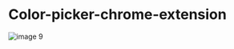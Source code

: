 # Color-picker-chrome-extension
![image 9](https://user-images.githubusercontent.com/121431461/212541338-ebfe30cd-7739-42e1-89f6-18d0c756d004.svg)


